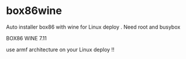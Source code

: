 # box86wine
Auto installer box86 with wine for Linux deploy . Need root and busybox

BOX86 WINE 7.11

 use armf architecture on your Linux deploy !!
